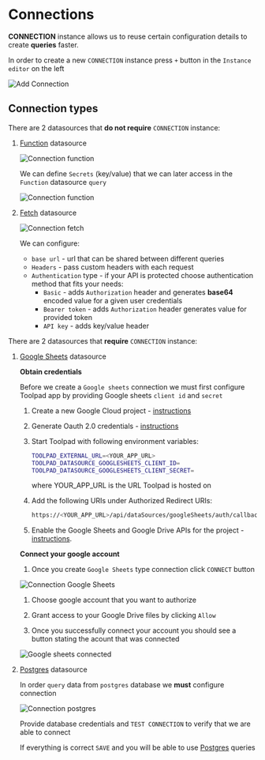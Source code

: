 # Connections

<p class="description">
    <b>CONNECTION</b> instance allows us to reuse certain configuration details to create <b>queries</b> faster.
</p>

In order to create a new `CONNECTION` instance press `+` button in the `Instance editor` on the left

![Add Connection](/static/toolpad/connection.png)

## Connection types

There are 2 datasources that **do not require** `CONNECTION` instance:

1. [Function](/toolpad/connecting-to-datasources/function/) datasource

   ![Connection function](/static/toolpad/connection-function-1.png)

   We can define `Secrets` (key/value) that we can later access in the `Function` datasource `query`

   ![Connection function](/static/toolpad/connection-function-2.png)

1. [Fetch](/toolpad/connecting-to-datasources/fetch/) datasource

   ![Connection fetch](/static/toolpad/connection-fetch-1.png)

   We can configure:

   - `base url` - url that can be shared between different queries
   - `Headers` - pass custom headers with each request
   - `Authentication` type - if your API is protected choose authentication method that fits your needs:
     - `Basic` - adds `Authorization` header and generates **base64** encoded value for a given user credentials
     - `Bearer token` - adds `Authorization` header generates value for provided token
     - `API key` - adds key/value header

There are 2 datasources that **require** `CONNECTION` instance:

1. [Google Sheets](/toolpad/connecting-to-datasources/google-sheets/) datasource

   **Obtain credentials**

   Before we create a `Google sheets` connection we must first configure Toolpad app by providing Google sheets `client id` and `secret`

   1. Create a new Google Cloud project - [instructions](https://cloud.google.com/resource-manager/docs/creating-managing-projects#creating_a_project)

   2. Generate Oauth 2.0 credentials - [instructions](https://developers.google.com/identity/protocols/oauth2/web-server#creatingcred)

   3. Start Toolpad with following environment variables:

      ```sh
      TOOLPAD_EXTERNAL_URL=<YOUR_APP_URL>
      TOOLPAD_DATASOURCE_GOOGLESHEETS_CLIENT_ID=
      TOOLPAD_DATASOURCE_GOOGLESHEETS_CLIENT_SECRET=
      ```

      where YOUR_APP_URL is the URL Toolpad is hosted on

   4. Add the following URIs under Authorized Redirect URIs:
      ```sh
      https://<YOUR_APP_URL>/api/dataSources/googleSheets/auth/callback</YOUR_APP_URL>
      ```
   5. Enable the Google Sheets and Google Drive APIs for the project - [instructions](https://developers.google.com/identity/protocols/oauth2/web-server#enable-apis).

   **Connect your google account**

   1. Once you create `Google Sheets` type connection click `CONNECT` button

   ![Connection Google Sheets](/static/toolpad/connection-sheets-1.png)

   1. Choose google account that you want to authorize

   1. Grant access to your Google Drive files by clicking `Allow`

   1. Once you successfully connect your account you should see a button stating the acount that was connected

   ![Google sheets connected](/static/toolpad/connection-sheets-2.png)

2. [Postgres](/toolpad/connecting-to-datasources/postgres/) datasource

   In order `query` data from `postgres` database we **must** configure connection

   ![Connection postgres](/static/toolpad/connection-postgres-1.png)

   Provide database credentials and `TEST CONNECTION` to verify that we are able to connect

   If everything is correct `SAVE` and you will be able to use [Postgres](/toolpad/connecting-to-datasources/postgres/) queries
